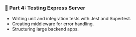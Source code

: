 ### 🧼 Part 4: Testing Express Server
- Writing unit and integration tests with Jest and Supertest.
- Creating middleware for error handling.
- Structuring large backend apps.